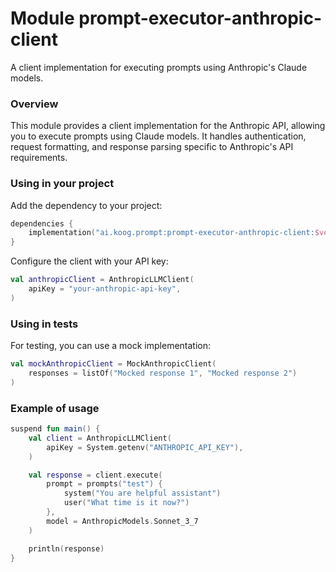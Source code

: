 # Module prompt-executor-anthropic-client

A client implementation for executing prompts using Anthropic's Claude models.

### Overview

This module provides a client implementation for the Anthropic API, allowing you to execute prompts using Claude models. It handles authentication, request formatting, and response parsing specific to Anthropic's API requirements.

### Using in your project

Add the dependency to your project:

```kotlin
dependencies {
    implementation("ai.koog.prompt:prompt-executor-anthropic-client:$version")
}
```

Configure the client with your API key:

```kotlin
val anthropicClient = AnthropicLLMClient(
    apiKey = "your-anthropic-api-key",
)
```

### Using in tests

For testing, you can use a mock implementation:

```kotlin
val mockAnthropicClient = MockAnthropicClient(
    responses = listOf("Mocked response 1", "Mocked response 2")
)
```

### Example of usage

```kotlin
suspend fun main() {
    val client = AnthropicLLMClient(
        apiKey = System.getenv("ANTHROPIC_API_KEY"),
    )

    val response = client.execute(
        prompt = prompts("test") {
            system("You are helpful assistant")
            user("What time is it now?")
        },
        model = AnthropicModels.Sonnet_3_7
    )

    println(response)
}
```

